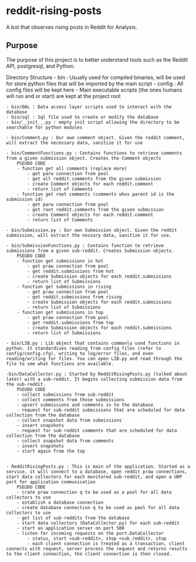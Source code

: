 # reddit-rising-posts

A bot that observes rising posts in Reddit for Analysis.

## Purpose

The purpose of this project is to better understand tools such as the Reddit API, postgresql, and Python.


Directory Structure
    - bin : Usually used for compiled binaries, will be used for store python files that will be imported by the main script
    - config : All config files will be kept here
    - Main executable scripts (the ones humans will run and or start) are kept at the project root

    - bin/DAL : Data access layer scripts used to interact with the database
    - bin/sql : Sql file used to create or modify the database
    - bin/__init__.py : empty init script allowing the directory to be searchable for python modules

    - bin/Comment.py : Our own comment object. Given the reddit comment, will extract the necessary data, sanitize it for use

    - bin/CommentFunctions.py : Contains functions to retrieve comments from a given submission object. Creates the Comment objects
        PSEUDO CODE
        - function get all comments (replace more)
            - get parw connection from pool
            - get all reddit.comments from the given submission
            - create Comment objects for each reddit.comment
            - return list of Comments
        - function get root comments (comments whos parent id is the submission id)
            - get parw connection from pool
            - get root reddit.comments from the given submission
            - create Comment objects for each reddit.comment
            - return list of Comments

    - bin/Submission.py : Our own Submission object. Given the reddit submission, will extract the nessary data, sanitize it for use.

    - bin/SubmissionFunctions.py : Contains function to retrieve submissions from a given sub-reddit. Creates Submission objects.
        PSEUDO CODE
        - function get submissions in hot
            - get praw connection from pool
            - get reddit.submissions from hot
            - create Submission objects for each reddit.submissions
            - return list of Submissions
        - function get submissions in rising
            - get praw connection from pool
            - get reddit.submissions from rising
            - create Submission objects for each reddit.submissions
            - return list of Submissions
        - function get submissions in top
            - get praw connection from pool
            - get reddit.submissions from top
            - create Submission objects for each reddit.submissions
            - return list of Submissions

    - bin/LIB.py : Lib object that contains commonly used functions in python. It standardises reading from config files (refer to config/config.cfg), writing to log/error files, and even reading/writing for files. You can open LIB.py and read through the file to see what functions are available.

    -bin/DataCollector.py : Started by RedditRisingPosts.py (talked about later) with a sub-reddit. It begins collecting submission data from the sub-reddit.
        PSEUDO CODE
        - collect submissions from sub-reddit
        - collect comments from those submissions
        - upsert submissions and comments in to the database
        - request for sub-reddit submissions that are scheduled for data collection from the database
        - collect snapshot data from submissions
        - insert snapshots
        - request for sub-reddit comments that are scheduled for data collection from the database
        - collect snapshot data from comments
        - insert snapshots
        - start again from the top


    - RedditRisingPosts.py : This is main of the application. Started as a service, it will connect to a database, open reddit praw connections, start data collectors for each monitored sub-reddit, and open a UDP port for application communication
        PSEUDO CODE
        - crate praw connection q to be used as a pool for all data collectors to use
        - establish a database connection
        - create database connection q to be used as pool for all data collectors to use
        - get list of sub-reddits from the database
        - start data collectors (DataCollector.py) for each sub-reddit
        - start an application server on port 500
        - listen for incoming requests on the port.DataCollector
            - status, start <sub-reddit>, stop <sub_reddit>, stop
            - each client connection is treated as a transaction, client connects with request, server process the request and returns results to the client connection, the client connection is then closed.  